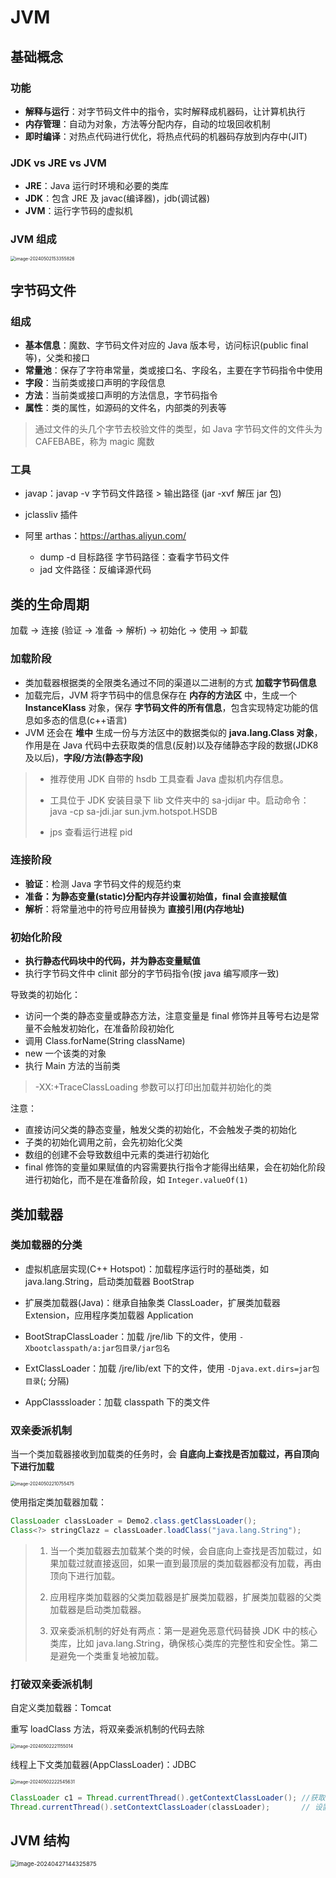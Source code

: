 # JVM

## 基础概念

### 功能

- **解释与运行**：对字节码文件中的指令，实时解释成机器码，让计算机执行
- **内存管理**：自动为对象，方法等分配内存，自动的垃圾回收机制
- **即时编译**：对热点代码进行优化，将热点代码的机器码存放到内存中(JIT)

### JDK vs JRE vs JVM

- **JRE**：Java 运行时环境和必要的类库
- **JDK**：包含 JRE 及 javac(编译器)，jdb(调试器)
- **JVM**：运行字节码的虚拟机

### JVM 组成

<img src="https://raw.githubusercontent.com/Moriic/picture/main/image/1714635236_0.png" alt="image-20240502153355826" style="zoom: 50%;" />

## 字节码文件

### 组成

- **基本信息**：魔数、字节码文件对应的 Java 版本号，访问标识(public final 等)，父类和接口
- **常量池**：保存了字符串常量，类或接口名、字段名，主要在字节码指令中使用
- **字段**：当前类或接口声明的字段信息
- **方法**：当前类或接口声明的方法信息，字节码指令
- **属性**：类的属性，如源码的文件名，内部类的列表等

> 通过文件的头几个字节去校验文件的类型，如 Java 字节码文件的文件头为 CAFEBABE，称为 magic 魔数

### 工具


- javap：javap -v 字节码文件路径 > 输出路径 (jar -xvf 解压 jar 包)
- jclassliv 插件
- 阿里 arthas：https://arthas.aliyun.com/

  - dump -d 目标路径 字节码路径：查看字节码文件
  - jad 文件路径：反编译源代码


## 类的生命周期

加载 -> 连接 (验证 -> 准备 -> 解析) -> 初始化 -> 使用 -> 卸载

### 加载阶段

- 类加载器根据类的全限类名通过不同的渠道以二进制的方式 **加载字节码信息**
- 加载完后，JVM 将字节码中的信息保存在 **内存的方法区** 中，生成一个 **InstanceKlass** 对象，保存 **字节码文件的所有信息**，包含实现特定功能的信息如多态的信息(c++语言)
- JVM 还会在 **堆中** 生成一份与方法区中的数据类似的 **java.lang.Class 对象**，作用是在 Java 代码中去获取类的信息(反射)以及存储静态字段的数据(JDK8 及以后)，**字段/方法(静态字段)**

> - 推荐使用 JDK 自带的 hsdb 工具查看 Java 虚拟机内存信息。
>
> - 工具位于 JDK 安装目录下 lib 文件夹中的 sa-jdijar 中。启动命令：java -cp sa-jdi.jar sun.jvm.hotspot.HSDB
> - jps 查看运行进程 pid

### 连接阶段

- **验证**：检测 Java 字节码文件的规范约束
- **准备：为静态变量(static)分配内存并设置初始值，final 会直接赋值**
- **解析**：将常量池中的符号应用替换为 **直接引用(内存地址)**

### 初始化阶段

- **执行静态代码块中的代码，并为静态变量赋值**
- 执行字节码文件中 clinit 部分的字节码指令(按 java 编写顺序一致)

导致类的初始化：

- 访问一个类的静态变量或静态方法，注意变量是 final 修饰并且等号右边是常量不会触发初始化，在准备阶段初始化
- 调用 Class.forName(String className)
- new 一个该类的对象
- 执行 Main 方法的当前类

> -XX:+TraceClassLoading 参数可以打印出加载并初始化的类

注意：

- 直接访问父类的静态变量，触发父类的初始化，不会触发子类的初始化
- 子类的初始化调用之前，会先初始化父类
- 数组的创建不会导致数组中元素的类进行初始化
- final 修饰的变量如果赋值的内容需要执行指令才能得出结果，会在初始化阶段进行初始化，而不是在准备阶段，如 `Integer.valueOf(1)`

## 类加载器

### 类加载器的分类

- 虚拟机底层实现(C++ Hotspot)：加载程序运行时的基础类，如 java.lang.String，启动类加载器 BootStrap 
- 扩展类加载器(Java)：继承自抽象类 ClassLoader，扩展类加载器 Extension，应用程序类加载器 Application

- BootStrapClassLoader：加载 /jre/lib 下的文件，使用 `-Xbootclasspath/a:jar包目录/jar包名`

- ExtClassLoader：加载 /jre/lib/ext 下的文件，使用 `-Djava.ext.dirs=jar包目录`(; 分隔)

- AppClasssloader：加载 classpath 下的类文件

### 双亲委派机制

当一个类加载器接收到加载类的任务时，会 **自底向上查找是否加载过，再自顶向下进行加载**

<img src="https://raw.githubusercontent.com/Moriic/picture/main/image/1714655278_0.png" alt="image-20240502210755475" style="zoom:50%;" />

使用指定类加载器加载：

```java
ClassLoader classLoader = Demo2.class.getClassLoader();
Class<?> stringClazz = classLoader.loadClass("java.lang.String");
```

> 1. 当一个类加载器去加载某个类的时候，会自底向上查找是否加载过，如果加载过就直接返回，如果一直到最顶层的类加载器都没有加载，再由顶向下进行加载。
>
> 2. 应用程序类加载器的父类加载器是扩展类加载器，扩展类加载器的父类加载器是启动类加载器。
>
> 3. 双亲委派机制的好处有两点：第一是避免恶意代码替换 JDK 中的核心类库，比如 java.lang.String，确保核心类库的完整性和安全性。第二是避免一个类重复地被加载。

### 打破双亲委派机制

自定义类加载器：Tomcat

重写 loadClass 方法，将双亲委派机制的代码去除

<img src="https://raw.githubusercontent.com/Moriic/picture/main/image/1714659115_0.png" alt="image-20240502221155014" style="zoom:50%;" />

线程上下文类加载器(AppClassLoader)：JDBC

<img src="https://raw.githubusercontent.com/Moriic/picture/main/image/1714659945_0.png" alt="image-20240502222545631" style="zoom:50%;" />

```java
ClassLoader c1 = Thread.currentThread().getContextClassLoader(); //获取
Thread.currentThread().setContextClassLoader(classLoader);       // 设置
```



## JVM 结构

<img src="https://raw.githubusercontent.com/Moriic/picture/main/image/1714200206_0.png" alt="image-20240427144325875" style="zoom: 67%;" />
